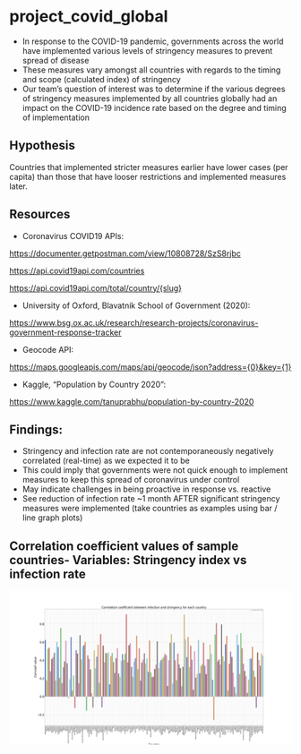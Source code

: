 # project_covid_global

* In response to the COVID-19 pandemic, governments across the world have implemented various levels of stringency measures to prevent spread of disease  
* These measures vary amongst all countries with regards to the timing and scope (calculated index) of stringency
* Our team’s question of interest was to determine if the various degrees of stringency measures implemented by all countries globally had an impact on the COVID-19 incidence rate based on the degree and timing of implementation

## Hypothesis
Countries that implemented stricter measures earlier have lower cases (per capita) than those that have looser restrictions and implemented measures later.


## Resources
* Coronavirus COVID19 APIs:


https://documenter.getpostman.com/view/10808728/SzS8rjbc


https://api.covid19api.com/countries


https://api.covid19api.com/total/country/{slug}


* University of Oxford, Blavatnik School of Government (2020):


https://www.bsg.ox.ac.uk/research/research-projects/coronavirus-government-response-tracker


* Geocode API:


https://maps.googleapis.com/maps/api/geocode/json?address={0}&key={1}


* Kaggle, “Population by Country 2020”:


https://www.kaggle.com/tanuprabhu/population-by-country-2020


## Findings:

* Stringency and infection rate are not contemporaneously negatively correlated (real-time) as we expected it to be
* This could imply that governments were not quick enough to implement measures to keep this spread of coronavirus under control
* May indicate challenges in being proactive in response vs. reactive
* See reduction of infection rate ~1 month AFTER significant stringency measures were implemented (take countries as examples using bar / line graph plots)

## Correlation coefficient values of sample countries- Variables: Stringency index vs infection rate
![BarChart](Images/bar_chart_corrcoef.png)
